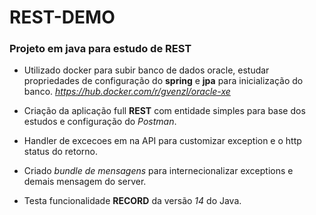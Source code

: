 # **REST-DEMO**

### **Projeto em java para estudo de REST**

- Utilizado docker para subir banco de dados oracle, estudar propriedades de configuração do **spring** e **jpa** para
  inicialização do banco.
  _https://hub.docker.com/r/gvenzl/oracle-xe_

- Criação da aplicação full **REST** com entidade simples para base dos estudos e configuração do _Postman_.
- Handler de excecoes em na API para customizar exception e o http status do retorno.
- Criado _bundle de mensagens_ para internecionalizar exceptions e demais mensagem do server.
- Testa funcionalidade **RECORD** da versão _14_ do Java.